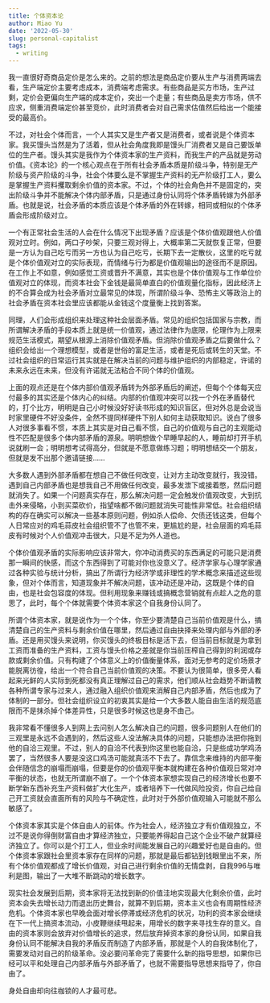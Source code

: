 ```yaml
---
title: 个体资本论
author: Miao Yu
date: '2022-05-30'
slug: personal-capitalist
tags:
  - writing
---
```

我一直很好奇商品定价是怎么来的。之前的想法是商品定价要从生产与消费两端去看，生产端定价主要考虑成本，消费端考虑需求。有些商品是买方市场，生产过剩，定价会更偏向生产端的成本定价，突出一个走量；有些商品是卖方市场，供不应求，侧重消费端定价甚至竞价，此时消费者会对自己需求估值然后给出一个能接受的最高价。

不过，对社会个体而言，一个人其实又是生产者又是消费者，或者说是个体资本家。我买馒头当然是为了活着，但从社会角度我即是馒头厂消费者又是自己要饭单位的生产者。馒头其实是我作为个体资本家的生产资料，而我生产的产品就是劳动价值。《资本论》的一个核心观点在于所有社会矛盾本质是阶级斗争，特别是无产阶级与资产阶级的斗争，社会个体要么是不掌握生产资料的无产阶级打工人，要么是掌握生产资料攫取剩余价值的资本家。不过，个体的社会角色并不是固定的，突出阶级斗争并不能解决个体内部矛盾，只是通过身份认同将个体矛盾转嫁为外部矛盾。也就是说，社会矛盾的本质应该是个体矛盾的外在转嫁，相同或相似的个体矛盾会形成阶级对立。

一个有正常社会生活的人会在什么情况下出现矛盾？应该是个体价值观跟他人价值观对立时。例如，两口子吵架，只要三观对得上，大概率第二天就恢复正常，但要是一方认为自己吃亏而另一方也认为自己吃亏，长期下去一定散伙，这里的吃亏就是个体价值观对立的实际表现，而情绪与行为都是价值观输出的途径而不是原因。在工作上不如意，例如感觉工资或晋升不满意，其实也是个体价值观与工作单位价值观对立的体现，而资本社会下金钱是最简单直白的价值观量化指标，因此经济上的不合算会成为社会矛盾对立最常见的体现，所谓阶级斗争、恐怖主义等政治上的社会矛盾在资本社会里应该都能从金钱这个度量衡上找到答案。

同理，人们会形成组织来处理这种社会层面矛盾。常见的组织包括国家与宗教，而所谓解决矛盾的手段本质上就是统一价值观，通过法律作为底限，伦理作为上限来规范生活模式，期望从根源上消除价值观矛盾。但消除价值观矛盾之后要做什么？组织会给出一个理想模型，或者是世俗的富足生活，或者是死后或转生的天堂。不过社会组织的日常运行其实就是在解决当前的问题与维护组织的内部稳定，许诺的未来永远在未来，但没有许诺就无法粘合不同个体的价值观。

上面的观点还是在个体内部价值观矛盾转为外部矛盾后的阐述，但每个个体每天应付最多的其实还是个体内心的纠结。内部的价值观冲突可以找一个外在矛盾替代的，打个比方，明明是自己小时候没好好读书形成的知识盲区，但对外总是会说当时家里硬件不好没条件，全然不提同样硬件下别人如何主动获取知识。说白了很多人对很多事看不惯，本质上其实是对自己看不惯，自己的价值观与自己的主观能动性不匹配是很多个体内部矛盾的源泉。明明想做个早睡早起的人，睡前却打开手机说就刷一会；明明想考试得高分，但就是不愿意做练习题；明明想结交一个朋友，但就是发不出那个邀请链接……

大多数人遇到外部矛盾都在想自己不做任何改变，让对方主动改变就行，我没错。遇到自己内部矛盾也是想我自己不用做任何改变，最多发泄下或接着憋，然后问题就消失了。如果一个问题真实存在，那么解决问题一定会触发价值观改变，大到抗击外来侵略，小到买菜砍价，指望啥都不做问题就消失可能性非常低。社会组织结构的存在确实可以解决一些基本原则问题，例如杀人偿命、欠债还钱这类，但每个人日常应对的鸡毛蒜皮社会组织管不了也管不来，更尴尬的是，社会层面的鸡毛蒜皮有时候对个人价值观冲击很大，只是不足为外人道也。

个体价值观矛盾的实际影响应该非常大，你冲动消费买的东西满足的可能只是消费那一瞬间的快感，而这个东西得到了可能对你也没意义了。经济学家与心理学家通过各种实验与统计分析，搞出了所谓行为经济学或非理性的学术概念来描述这些现象，但对个体而言，知道现象并不解决问题，该冲动还是冲动，这既是个体的自由，也是社会包容度的体现。但利用现象来赚钱或搞概念营销就有点趁人之危的意思了，此时，每个个体就需要个体资本家这个自我身份认同了。

所谓个体资本家，就是说作为一个个体，你至少要清楚自己当前价值观是什么，搞清楚自己的生产资料与剩余价值在哪里，然后通过自由抉择来处理内部与外部的矛盾。还是用买馒头来说明，你买馒头的终极目标是活下去，但当前目标就是为拿到工资而准备的生产资料，工资与馒头价格之差就是你当前压榨自己得到的利润或存款或剩余价值。只有构建了个体意义上的价值衡量体系，面对无参考的定价场景才能脱离彷徨，给出一个符合自己当前价值观的决策。不要认为很简单，很多旁人看起来光鲜的人实际到死都没有真正理解过自己的需求，他们顺从社会趋势不断请教各种所谓专家与过来人，通过融入组织价值观来消解自己内部矛盾，然后也成为了体制的一部分。但社会组织设立的初衷其实是给一个大多数人能自由生活的规范底限而不是抹杀掉个体差异性，只是很多时候这也是身不由己。

我非常看不懂很多人到网上去问别人怎么解决自己的问题，很多问题别人在他们的三观里是永远不会遇到的，然后这些人没法解决具体的问题，只能想办法把你拖到他的自洽三观里。不过，别人的自洽不代表到你这里也能自洽，只是些成功学鸡汤罢了，当然很多人要是没这口鸡汤可能就真活不下去了。靠信念来维持的内部平衡会伴随信念的崩塌而崩塌，但要是你的价值观平衡本就构建在各种价值观日常对冲平衡的状态，也就无所谓崩不崩了。一个个体资本家想实现自己的经济增长也要不断学新东西补充生产资料做扩大化生产，或者培养下一代做风险投资，你自己给自己开工资就会直面所有的风险与不确定性，此时对于外部价值观输入可能就不那么敏感了。

个体资本家其实是个体自由人的前体。作为社会人，经济独立才有价值观独立，不过不是说你得倒财富自由才算经济独立，只要能养得起自己这个企业不破产就算经济独立了。你可以是个打工人，但业余时间能发展自己的兴趣爱好也是自由的。但个体资本家跟社会里资本家存在同样的问题，那就是最后都钻到钱眼里出不来，所有个体价值观都成了增长价值观，对自己进行剩余价值的无情盘剥，自我996与唯利是图，输出了一大堆不断跳动的增长数字。

现实社会发展到后期，资本家将无法找到新的价值洼地实现最大化剩余价值，此时资本会失去增长动力而退出历史舞台，就算不到后期，资本主义也会有周期性经济危机。个体资本家也早晚会面对增长停滞或经济危机的状况，功利的资本家会继续在下一代上搞资本流动，小皮鞭继续甩起来，用增长的数字来寻找生存的意义。自由的资本家则会放弃对价值增长的追求，然后放弃掉资本家的身份认同，如果自我身份认同不能解决自我的矛盾反而制造了内部矛盾，那就是个人的自我体制化了，需要发动对自己的阶级革命。没必要问革命完了需要什么新的指导思想，如果你已经可以平和处理自己内部矛盾与外部矛盾了，也就不需要指导思想来指导了，你自由了。

身处自由却向往枷锁的人才最可悲。
